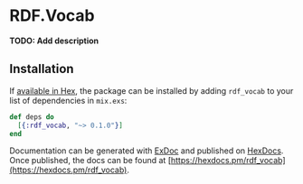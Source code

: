 # RDF.Vocab

**TODO: Add description**

## Installation

If [available in Hex](https://hex.pm/docs/publish), the package can be installed
by adding `rdf_vocab` to your list of dependencies in `mix.exs`:

```elixir
def deps do
  [{:rdf_vocab, "~> 0.1.0"}]
end
```

Documentation can be generated with [ExDoc](https://github.com/elixir-lang/ex_doc)
and published on [HexDocs](https://hexdocs.pm). Once published, the docs can
be found at [https://hexdocs.pm/rdf_vocab](https://hexdocs.pm/rdf_vocab).

